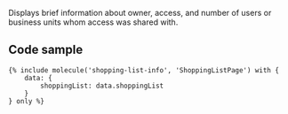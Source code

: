 Displays brief information about owner, access, and number of users or business units whom access was shared with.

## Code sample 

```
{% include molecule('shopping-list-info', 'ShoppingListPage') with {
    data: {
        shoppingList: data.shoppingList
    }
} only %}
```
